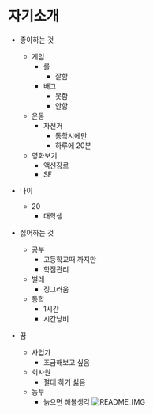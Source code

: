 # 자기소개

- 좋아하는 것
  - 게임
    - 롤
      - 잘함
    - 배그
      - 못함 
      - 안함
  - 운동
    - 자전거
      - 통학시에만
      - 하루에 20분
  - 영화보기
    - 액션장르
    - SF
- 나이
  - 20
    - 대학생

- 싫어하는 것
  - 공부
    - 고등학교때 까지만
    - 학점관리
  - 벌레
    - 징그러움
  - 통학
    - 1시간
    - 시간낭비
- 꿈
  - 사업가
    - 조금해보고 싶음
  - 회사원
    - 절대 하기 싫음
  - 농부
    - 늙으면 해볼생각 
  ![README_IMG](./README_IMG.jpg)
